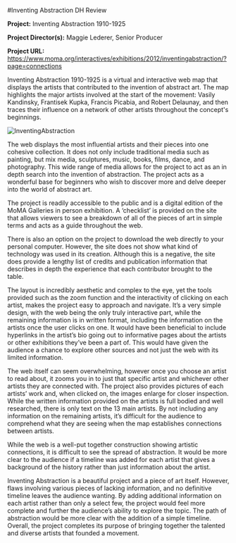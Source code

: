 #Inventing Abstraction DH Review


**Project:** 
Inventing Abstraction 1910-1925

**Project Director(s):**
Maggie Lederer, Senior Producer

**Project URL:**
https://www.moma.org/interactives/exhibitions/2012/inventingabstraction/?page=connections 


Inventing Abstraction 1910-1925 is a virtual and interactive web map that displays the artists that contributed to the invention of abstract art. The map highlights the major artists involved at the start of the movement: Vasily Kandinsky, Frantisek Kupka, Francis Picabia, and Robert Delaunay, and then traces their influence on a network of other artists throughout the concept's beginnings.

![InventingAbstraction](https://sambuc214.github.io/sambuchholz/images/profile.jpeg)

The web displays the most influential artists and their pieces into one cohesive collection. It does not only include traditional media such as painting, but mix media, sculptures, music, books, films, dance, and photography. This wide range of media allows for the project to act as an in depth search into the invention of abstraction. The project acts as a wonderful base for beginners who wish to discover more and delve deeper into the world of abstract art. 

The project is readily accessible to the public and is a digital edition of the MoMA Galleries in person exhibition. A ‘checklist’ is provided on the site that allows viewers to see a breakdown of all of the pieces of art in simple terms and acts as a guide throughout the web.

There is also an option on the project to download the web directly to your personal computer. However, the site does not show what kind of technology was used in its creation. Although this is a negative, the site does provide a lengthy list of credits and publication information that describes in depth the experience that each contributor brought to the table.

The layout is incredibly aesthetic and complex to the eye, yet the tools provided such as the zoom function and the interactivity of clicking on each artist, makes the project easy to approach and navigate. It’s a very simple design, with the web being the only truly interactive part, while the remaining information is in written format, including the information on the artists once the user clicks on one. It would have been beneficial to include hyperlinks in the artist’s bio going out to informative pages about the artists or other exhibitions they’ve been a part of. This would have given the audience a chance to explore other sources and not just the web with its limited information.

The web itself can seem overwhelming, however once you choose an artist to read about, it zooms you in to just that specific artist and whichever other artists they are connected with. The project also provides pictures of each artists’ work and, when clicked on, the images enlarge for closer inspection. While the written information provided on the artists is full bodied and well researched, there is only text on the 13 main artists. By not including any information on the remaining artists, it’s difficult for the audience to comprehend what they are seeing when the map establishes connections between artists.

While the web is a well-put together construction showing artistic connections, it is difficult to see the spread of abstraction. It would be more clear to the audience if a timeline was added for each artist that gives a background of the history rather than just information about the artist. 

Inventing Abstraction is a beautiful project and a piece of art itself. However, flaws involving various pieces of lacking information, and no definitive timeline leaves the audience wanting. By adding additional information on each artist rather than only a select few, the project would feel more complete and further the audience’s ability to explore the topic. The path of abstraction would be more clear with the addition of a simple timeline. Overall, the project completes its purpose of bringing together the talented and diverse artists that founded a movement.
